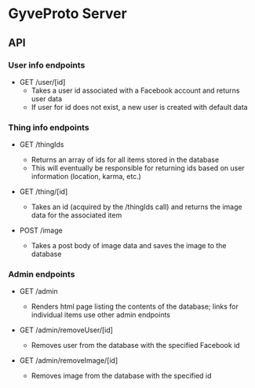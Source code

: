 # GyveProto Server

## API

### User info endpoints

* GET /user/[id]
  * Takes a user id associated with a Facebook account and returns user data
  * If user for id does not exist, a new user is created with default data

### Thing info endpoints

* GET /thingIds
  * Returns an array of ids for all items stored in the database
  * This will eventually be responsible for returning ids based on user information (location, karma, etc.)

* GET /thing/[id]
  * Takes an id (acquired by the /thingIds call) and returns the image data for the associated item

* POST /image
  * Takes a post body of image data and saves the image to the database

### Admin endpoints

* GET /admin
  * Renders html page listing the contents of the database; links for individual items use other admin endpoints

* GET /admin/removeUser/[id]
  * Removes user from the database with the specified Facebook id

* GET /admin/removeImage/[id]
  * Removes image from the database with the specified id